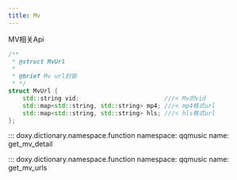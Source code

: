 ```yaml
---
title: Mv
---
```


MV相关Api

```cpp
/**
 * @struct MvUrl
 *
 * @brief Mv url封裝
 * */
struct MvUrl {
    std::string vid;                        ///< Mv的vid
    std::map<std::string, std::string> mp4; ///< mp4格式url
    std::map<std::string, std::string> hls; ///< hls格式url
};
```

::: doxy.dictionary.namespace.function
    namespace: qqmusic
    name: get_mv_detail

::: doxy.dictionary.namespace.function
    namespace: qqmusic
    name: get_mv_urls
